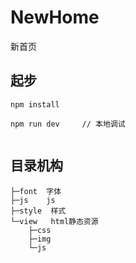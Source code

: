 # NewHome
新首页


## 起步

```
npm install

npm run dev     // 本地调试


```


## 目录机构

```
├─font  字体
├─js    js
├─style  样式
└─view   html静态资源
    ├─css
    ├─img
    └─js
```